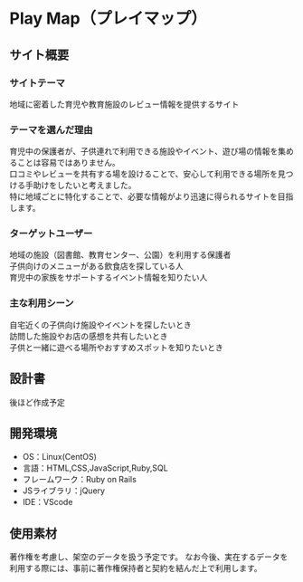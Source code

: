 # Play Map（プレイマップ）
## サイト概要
### サイトテーマ
地域に密着した育児や教育施設のレビュー情報を提供するサイト
### テーマを選んだ理由
育児中の保護者が、子供連れで利用できる施設やイベント、遊び場の情報を集めることは容易ではありません。  
口コミやレビューを共有する場を設けることで、安心して利用できる場所を見つける手助けをしたいと考えました。  
特に地域ごとに特化することで、必要な情報がより迅速に得られるサイトを目指します。

### ターゲットユーザー
地域の施設（図書館、教育センター、公園）を利用する保護者  
子供向けのメニューがある飲食店を探している人  
育児中の家族をサポートするイベント情報を知りたい人

### 主な利用シーン
自宅近くの子供向け施設やイベントを探したいとき  
訪問した施設やお店の感想を共有したいとき  
子供と一緒に遊べる場所やおすすめスポットを知りたいとき  

## 設計書
後ほど作成予定
​
## 開発環境
- OS：Linux(CentOS)
- 言語：HTML,CSS,JavaScript,Ruby,SQL
- フレームワーク：Ruby on Rails
- JSライブラリ：jQuery
- IDE：VScode
​
## 使用素材
<!-- - 外部サービスの画像素材・音声素材を使用した場合は、必ずサービス名とURLを明記してください。 -->
<!-- - アプリケーションの実装に使用したgem/bootstrapのリファレンスなどの記載は不要です。 -->
<!-- - 使用しない場合は、使用素材の項目をREADMEから削除してください。 -->
<!-- - 架空の団体・題材を前提にポートフォリオを制作する場合、下記のテンプレートを当項目内に記載しましょう。 -->

著作権を考慮し、架空のデータを扱う予定です。 
なお今後、実在するデータを利用する際には、事前に著作権保持者と契約を結んだ上で利用します。 